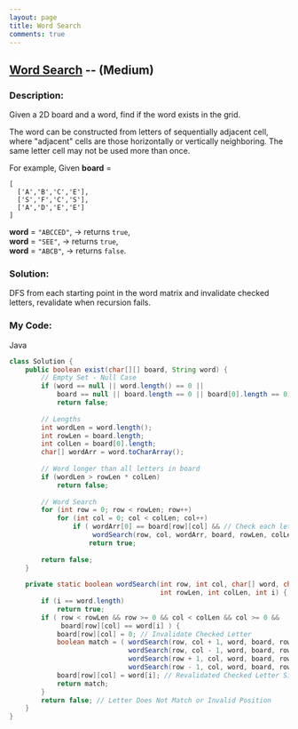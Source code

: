 ```yaml
---
layout: page
title: Word Search
comments: true
---
```


## [Word Search](https://leetcode.com/problems/word-search/description/) -- (Medium)

### Description:
Given a 2D board and a word, find if the word exists in the grid.

The word can be constructed from letters of sequentially adjacent cell, where "adjacent" cells are those horizontally or vertically neighboring. The same letter cell may not be used more than once.

For example,
Given **board** =
```
[
  ['A','B','C','E'],
  ['S','F','C','S'],
  ['A','D','E','E']
]
```
**word** = ```"ABCCED"```, -> returns ```true```,  
**word** = ```"SEE"```, -> returns ```true```,  
**word** = ```"ABCB"```, -> returns ```false```.
  
### Solution:
DFS from each starting point in the word matrix and invalidate checked letters, revalidate when recursion fails.
    
### My Code:  
Java
```java
class Solution {
    public boolean exist(char[][] board, String word) {
        // Empty Set - Null Case
        if (word == null || word.length() == 0 ||
            board == null || board.length == 0 || board[0].length == 0)
            return false;
        
        // Lengths
        int wordLen = word.length();
        int rowLen = board.length;
        int colLen = board[0].length;
        char[] wordArr = word.toCharArray();
        
        // Word longer than all letters in board
        if (wordLen > rowLen * colLen) 
            return false;
        
        // Word Search
        for (int row = 0; row < rowLen; row++)
            for (int col = 0; col < colLen; col++)
                if ( wordArr[0] == board[row][col] && // Check each letter and DFS
                     wordSearch(row, col, wordArr, board, rowLen, colLen, 0) )
                    return true;
        
        return false;
    }
    
    private static boolean wordSearch(int row, int col, char[] word, char[][] board, 
                                      int rowLen, int colLen, int i) {
        if (i == word.length)
            return true;
        if ( row < rowLen && row >= 0 && col < colLen && col >= 0 &&
             board[row][col] == word[i] ) {
            board[row][col] = 0; // Invalidate Checked Letter
            boolean match = ( wordSearch(row, col + 1, word, board, rowLen, colLen, i + 1) || // Right
                              wordSearch(row, col - 1, word, board, rowLen, colLen, i + 1) || // Left
                              wordSearch(row + 1, col, word, board, rowLen, colLen, i + 1) || // Down
                              wordSearch(row - 1, col, word, board, rowLen, colLen, i + 1) ); // Up
            board[row][col] = word[i]; // Revalidated Checked Letter Since DFS Completed
            return match;
        }
        return false; // Letter Does Not Match or Invalid Position
    }
}
```
